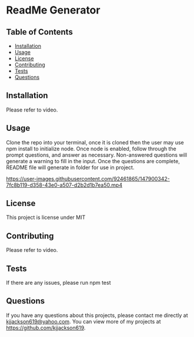# ReadMe Generator

  ## Table of Contents
  * [Installation](#installation)
  * [Usage](#usage)
  * [License](#license)
  * [Contributing](#contributing)
  * [Tests](#tests)
  * [Questions](#questions)
  
  ## Installation 
  Please refer to video.
  
  
  ## Usage 
  Clone the repo into your terminal, once it is cloned then the user may use npm install to initialize node. Once node is enabled, follow through the prompt questions, and answer as necessary. Non-answered questions will generate a warning to fill in the input. Once the questions are complete, README file will generate in folder for use in project.
  
  



https://user-images.githubusercontent.com/92461865/147900342-7fc8b119-d358-43e0-a507-d2b2d1b7ea50.mp4




  ## License 
  This project is license under MIT
  
  
  ## Contributing 
  Please refer to video.
  
  
  ## Tests
  If there are any issues, please run npm test
  
  
  ## Questions
  If you have any questions about this projects, please contact me directly at kjjackson619@yahoo.com. You can view more of my projects at https://github.com/kjjackson619.

